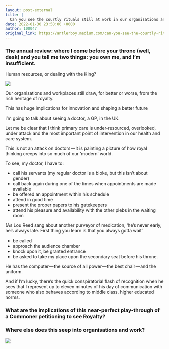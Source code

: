 ```yaml
---
layout: post-external
title: |
  Can you see the courtly rituals still at work in our organisations and management?
date: 2022-01-30 23:58:00 +0000
author: 100047
original_link: https://antlerboy.medium.com/can-you-see-the-courtly-rituals-still-at-work-in-our-organisations-and-management-d0953851979d?source=rss-97852f5a56ae------2
---
```


### The annual review: where I come before your throne (well, desk) and you tell me two things: you own me, and I’m insufficient.

Human resources, or dealing with the King?

![](https://cdn-images-1.medium.com/max/360/1*NP6yDorIMGsK6S7_f4OEnw.jpeg)

Our organisations and workplaces still draw, for better or worse, from the rich heritage of royalty.

This has huge implications for innovation and shaping a better future

I’m going to talk about seeing a doctor, a GP, in the UK.

Let me be clear that I think primary care is under-resourced, overlooked, under attack and the most important point of intervention in our health and care system.

This is not an attack on doctors — it is painting a picture of how royal thinking creeps into so much of our ‘modern’ world.

To see, my doctor, I have to:

- call his servants (my regular doctor is a bloke, but this isn’t about gender)
- call back again during one of the times when appointments are made available
- be offered an appointment within his schedule
- attend in good time
- present the proper papers to his gatekeepers
- attend his pleasure and availability with the other plebs in the waiting room

(As Lou Reed sang about another purveyor of medication, ‘he’s never early, he’s always late. First thing you learn is that you always gotta wait’

- be called
- approach the audience chamber
- knock upon it, be granted entrance
- be asked to take my place upon the secondary seat before his throne.

He has the computer — the source of all power — the best chair — and the uniform.

And if I’m lucky, there’s the quick conspiratorial flash of recognition when he sees that I represent up to eleven minutes of his day of communication with someone who also behaves according to middle class, higher educated norms.

### What are the implications of this near-perfect play-through of a Commoner petitioning to see Royalty?

### Where else does this seep into organisations and work?
 ![](https://medium.com/_/stat?event=post.clientViewed&referrerSource=full_rss&postId=d0953851979d)
